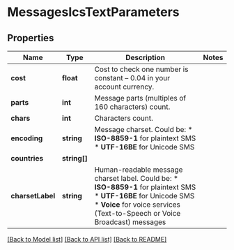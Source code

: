 # MessagesIcsTextParameters

## Properties
Name | Type | Description | Notes
------------ | ------------- | ------------- | -------------
**cost** | **float** | Cost to check one number is constant – 0.04 in your account currency. | 
**parts** | **int** | Message parts (multiples of 160 characters) count. | 
**chars** | **int** | Characters count. | 
**encoding** | **string** | Message charset. Could be: * **ISO-8859-1** for plaintext SMS * **UTF-16BE** for Unicode SMS | 
**countries** | **string[]** |  | 
**charsetLabel** | **string** | Human-readable message charset label. Could be: *   **ISO-8859-1** for plaintext SMS *   **UTF-16BE** for Unicode SMS *   **Voice** for voice services (Text-to-Speech or Voice Broadcast) messages | 

[[Back to Model list]](../README.md#documentation-for-models) [[Back to API list]](../README.md#documentation-for-api-endpoints) [[Back to README]](../README.md)


